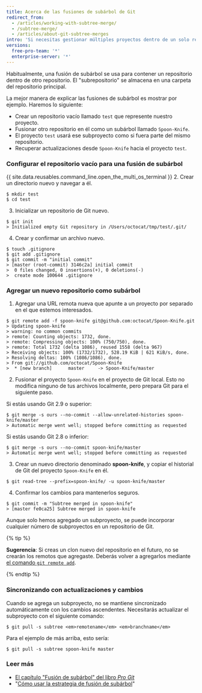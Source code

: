 ```yaml
---
title: Acerca de las fusiones de subárbol de Git
redirect_from:
  - /articles/working-with-subtree-merge/
  - /subtree-merge/
  - /articles/about-git-subtree-merges
intro: 'Si necesitas gestionar múltiples proyectos dentro de un solo repositorio, puedes usar una "fusión de subárbol" para manejar todas las referencias.'
versions:
  free-pro-team: '*'
  enterprise-server: '*'
---
```


Habitualmente, una fusión de subárbol se usa para contener un repositorio dentro de otro repositorio. El "subrepositorio" se almacena en una carpeta del repositorio principal.

La mejor manera de explicar las fusiones de subárbol es mostrar por ejemplo. Haremos lo siguiente:

- Crear un repositorio vacío llamado `test` que represente nuestro proyecto.
- Fusionar otro repositorio en él como un subárbol llamado `Spoon-Knife`.
- El proyecto `test` usará ese subproyecto como si fuera parte del mismo repositorio.
- Recuperar actualizaciones desde `Spoon-Knife` hacia el proyecto `test`.

### Configurar el repositorio vacío para una fusión de subárbol

{{ site.data.reusables.command_line.open_the_multi_os_terminal }}
2. Crear un directorio nuevo y navegar a él.
  ```shell
  $ mkdir test
  $ cd test
  ```
3. Inicializar un repositorio de Git nuevo.
  ```shell
  $ git init
  > Initialized empty Git repository in /Users/octocat/tmp/test/.git/
  ```
4. Crear y confirmar un archivo nuevo.
  ```shell
  $ touch .gitignore
  $ git add .gitignore
  $ git commit -m "initial commit"
  > [master (root-commit) 3146c2a] initial commit
  >  0 files changed, 0 insertions(+), 0 deletions(-)
  >  create mode 100644 .gitignore
  ```

### Agregar un nuevo repositorio como subárbol

1. Agregar una URL remota nueva que apunte a un proyecto por separado en el que estemos interesados.
  ```shell
  $ git remote add -f spoon-knife git@github.com:octocat/Spoon-Knife.git
  > Updating spoon-knife
  > warning: no common commits
  > remote: Counting objects: 1732, done.
  > remote: Compressing objects: 100% (750/750), done.
  > remote: Total 1732 (delta 1086), reused 1558 (delta 967)
  > Receiving objects: 100% (1732/1732), 528.19 KiB | 621 KiB/s, done.
  > Resolving deltas: 100% (1086/1086), done.
  > From git://github.com/octocat/Spoon-Knife
  >  * [new branch]      master     -> Spoon-Knife/master
  ```
2. Fusionar el proyecto `Spoon-Knife` en el proyecto de Git local. Esto no modifica ninguno de tus archivos localmente, pero prepara Git para el siguiente paso.

  Si estás usando Git 2.9 o superior:
  ```shell
  $ git merge -s ours --no-commit --allow-unrelated-histories spoon-knife/master
  > Automatic merge went well; stopped before committing as requested
  ```

  Si estás usando Git 2.8 o inferior:
  ```shell
  $ git merge -s ours --no-commit spoon-knife/master
  > Automatic merge went well; stopped before committing as requested
  ```
3. Crear un nuevo directorio denominado **spoon-knife**, y copiar el historial de Git del proyecto `Spoon-Knife` en él.
  ```shell
  $ git read-tree --prefix=spoon-knife/ -u spoon-knife/master
  ```
4. Confirmar los cambios para mantenerlos seguros.
  ```shell
  $ git commit -m "Subtree merged in spoon-knife"
  > [master fe0ca25] Subtree merged in spoon-knife
  ```

Aunque solo hemos agregado un subproyecto, se puede incorporar cualquier número de subproyectos en un repositorio de Git.

{% tip %}

**Sugerencia**: Si creas un clon nuevo del repositorio en el futuro, no se crearán los remotos que agregaste. Deberás volver a agregarlos mediante [el comando `git remote add`](/articles/adding-a-remote).

{% endtip %}

### Sincronizando con actualizaciones y cambios

Cuando se agrega un subproyecto, no se mantiene sincronizado automáticamente con los cambios ascendentes. Necesitarás actualizar el subproyecto con el siguiente comando:

```shell
$ git pull -s subtree <em>remotename</em> <em>branchname</em>
```

Para el ejemplo de más arriba, esto sería:

```shell
$ git pull -s subtree spoon-knife master
```

### Leer más

- [El capítulo "Fusión de subárbol" del libro _Pro Git_](https://git-scm.com/book/en/Git-Tools-Subtree-Merging)
- "[Cómo usar la estrategia de fusión de subárbol](https://www.kernel.org/pub/software/scm/git/docs/howto/using-merge-subtree.html)"
